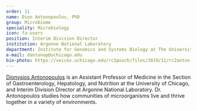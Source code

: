```yaml
---
order: 11
name: Dion Antonopoulos, PhD
group: Microbiome
speciality: Microbiology
icon: fa-users
position: Interim Division Director
institution: Argonne National Laboratory
department: Institute for Genomics and Systems Biology at The University of Chicago
e-mail: dantonop@uchicago.edu
bio-photo: https://voices.uchicago.edu/rc2pouch/files/2019/11/rc2anton-e1573842309148.png
---
```


[Dionysios Antonopoulos](https://www.anl.gov/profile/dionysios-a-antonopoulos) is an Assistant Professor of Medicine in the Section of Gastroenterology, Hepatology, and Nutrition at the University of Chicago, and Interim Division Director at Argonne National Laboratory. Dr. Antonopoulos studies how communities of microorganisms live and thrive together in a variety of environments.
